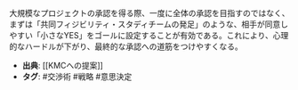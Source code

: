 大規模なプロジェクトの承認を得る際、一度に全体の承認を目指すのではなく、まずは「共同フィジビリティ・スタディチームの発足」のような、相手が同意しやすい「小さなYES」をゴールに設定することが有効である。これにより、心理的なハードルが下がり、最終的な承認への道筋をつけやすくなる。

- **出典**: [[KMCへの提案]]
- **タグ**: #交渉術 #戦略 #意思決定